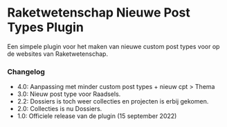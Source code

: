 # Raketwetenschap Nieuwe Post Types Plugin

Een simpele plugin voor het maken van nieuwe custom post types voor op de websites van Raketwetenschap.

### Changelog
- 4.0: Aanpassing met minder custom post types + nieuw cpt > Thema
- 3.0: Nieuw post type voor Raadsels.
- 2.2: Dossiers is toch weer collecties en projecten is erbij gekomen.
- 2.0: Collecties is nu Dossiers.
- 1.0: Officiele release van de plugin (15 september 2022)
